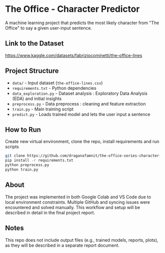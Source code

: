# The Office - Character Predictor
A machine learning project that predicts the most likely character from "The Office" to say a given user-input sentence.

## Link to the Dataset
https://www.kaggle.com/datasets/fabriziocominetti/the-office-lines

## Project Structure
- `data/` - Input dataset (`the-office-lines.csv`)
- `requirements.txt` - Python dependencies
- `data_exploration.py` - Dataset analysis : Exploratory Data Analysis (EDA) and initial insights
- `preprocess.py` - Data preprocess : cleaning and feature extraction
- `train.py` - Main training script
- `predict.py` - Loads trained model and lets the user input a sentence


## How to Run
Create new virtual environment, clone the repo, install requirements and run scripts
```bash
git clone https://github.com/draganafamnit/the-office-series-character-predictor.git
pip install -r requirements.txt
python preprocess.py
python train.py
```
## About
The project was implemented in both Google Colab and VS Code due to local environment constraints. Multiple GitHub and syncing issues were encountered and solved manually. This workflow and setup will be described in detail in the final project report.

## Notes
This repo does not include output files (e.g., trained models, reports, plots), as they will be described in a separate report document.
